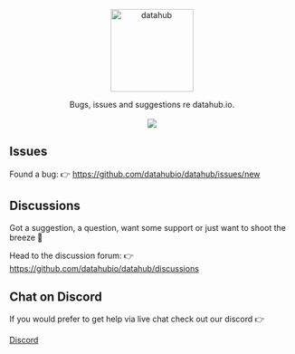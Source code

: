 <p align="center">
  <a href="https://datahub.io/">
    <img alt="datahub" src="http://datahub.io/static/img/logo-cube.png" width="146">
  </a>
</p>

<p align="center">
  Bugs, issues and suggestions re datahub.io.
  <br />
  <br /><a href="https://discord.gg/xfFDMPU9dC"><img src="https://dcbadge.vercel.app/api/server/xfFDMPU9dC" /></a>
</p>

## Issues

Found a bug: 👉 https://github.com/datahubio/datahub/issues/new

## Discussions

Got a suggestion, a question, want some support or just want to shoot the breeze 🙂

Head to the discussion forum: 👉 https://github.com/datahubio/datahub/discussions

## Chat on Discord

If you would prefer to get help via live chat check out our discord 👉

[Discord](https://discord.com/invite/KrRzMKU)
